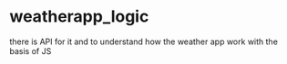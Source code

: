 # weatherapp_logic
there is  API for it and to understand how the weather app work with the basis of JS
